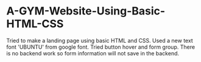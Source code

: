 # A-GYM-Website-Using-Basic-HTML-CSS
Tried to make a landing page using basic HTML and CSS. Used a new text font 'UBUNTU' from google font. Tried button hover and form group. There is no backend work so form information will not save in the backend.
